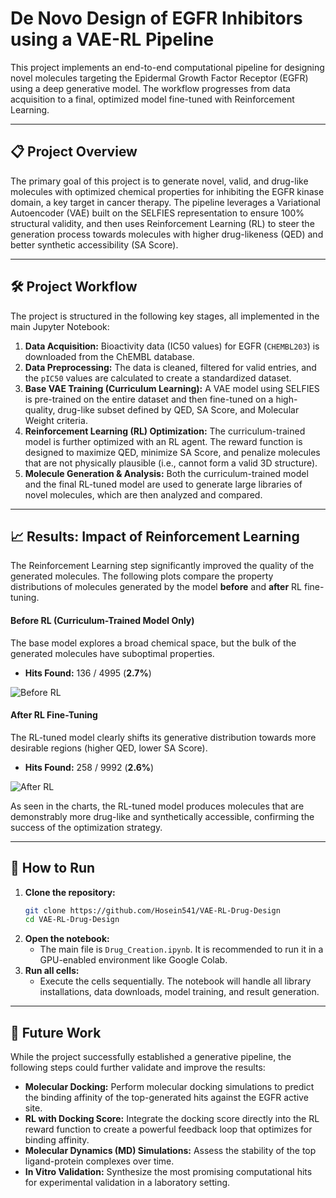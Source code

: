 # De Novo Design of EGFR Inhibitors using a VAE-RL Pipeline

This project implements an end-to-end computational pipeline for designing novel molecules targeting the Epidermal Growth Factor Receptor (EGFR) using a deep generative model. The workflow progresses from data acquisition to a final, optimized model fine-tuned with Reinforcement Learning.

---

## 📋 Project Overview

The primary goal of this project is to generate novel, valid, and drug-like molecules with optimized chemical properties for inhibiting the EGFR kinase domain, a key target in cancer therapy. The pipeline leverages a Variational Autoencoder (VAE) built on the SELFIES representation to ensure 100% structural validity, and then uses Reinforcement Learning (RL) to steer the generation process towards molecules with higher drug-likeness (QED) and better synthetic accessibility (SA Score).

---

## 🛠️ Project Workflow

The project is structured in the following key stages, all implemented in the main Jupyter Notebook:

1.  **Data Acquisition:** Bioactivity data (IC50 values) for EGFR (`CHEMBL203`) is downloaded from the ChEMBL database.
2.  **Data Preprocessing:** The data is cleaned, filtered for valid entries, and the `pIC50` values are calculated to create a standardized dataset.
3.  **Base VAE Training (Curriculum Learning):** A VAE model using SELFIES is pre-trained on the entire dataset and then fine-tuned on a high-quality, drug-like subset defined by QED, SA Score, and Molecular Weight criteria.
4.  **Reinforcement Learning (RL) Optimization:** The curriculum-trained model is further optimized with an RL agent. The reward function is designed to maximize QED, minimize SA Score, and penalize molecules that are not physically plausible (i.e., cannot form a valid 3D structure).
5.  **Molecule Generation & Analysis:** Both the curriculum-trained model and the final RL-tuned model are used to generate large libraries of novel molecules, which are then analyzed and compared.

---

## 📈 Results: Impact of Reinforcement Learning

The Reinforcement Learning step significantly improved the quality of the generated molecules. The following plots compare the property distributions of molecules generated by the model **before** and **after** RL fine-tuning.

#### Before RL (Curriculum-Trained Model Only)
The base model explores a broad chemical space, but the bulk of the generated molecules have suboptimal properties.
* **Hits Found:** 136 / 4995 (**2.7%**)

![Before RL](image_3e3d14.png)

#### After RL Fine-Tuning
The RL-tuned model clearly shifts its generative distribution towards more desirable regions (higher QED, lower SA Score).
* **Hits Found:** 258 / 9992 (**2.6%**)

![After RL](image_771a9d.png)

As seen in the charts, the RL-tuned model produces molecules that are demonstrably more drug-like and synthetically accessible, confirming the success of the optimization strategy.

---

## 🚀 How to Run

1.  **Clone the repository:**
    ```bash
    git clone https://github.com/Hosein541/VAE-RL-Drug-Design
    cd VAE-RL-Drug-Design
    ```
2.  **Open the notebook:**
    * The main file is `Drug_Creation.ipynb`. It is recommended to run it in a GPU-enabled environment like Google Colab.
3.  **Run all cells:**
    * Execute the cells sequentially. The notebook will handle all library installations, data downloads, model training, and result generation.

---

## 🔬 Future Work

While the project successfully established a generative pipeline, the following steps could further validate and improve the results:

* **Molecular Docking:** Perform molecular docking simulations to predict the binding affinity of the top-generated hits against the EGFR active site.
* **RL with Docking Score:** Integrate the docking score directly into the RL reward function to create a powerful feedback loop that optimizes for binding affinity.
* **Molecular Dynamics (MD) Simulations:** Assess the stability of the top ligand-protein complexes over time.
* **In Vitro Validation:** Synthesize the most promising computational hits for experimental validation in a laboratory setting.
